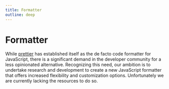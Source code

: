 ```yaml
---
title: Formatter
outline: deep
---
```


# Formatter

While [prettier](https://github.com/prettier/prettier) has established itself as the de facto code formatter for JavaScript, there is a significant demand in the developer community for a less opinionated alternative. Recognizing this need, our ambition is to undertake research and development to create a new JavaScript formatter that offers increased flexibility and customization options.
Unfortunately we are currently lacking the resources to do so.
